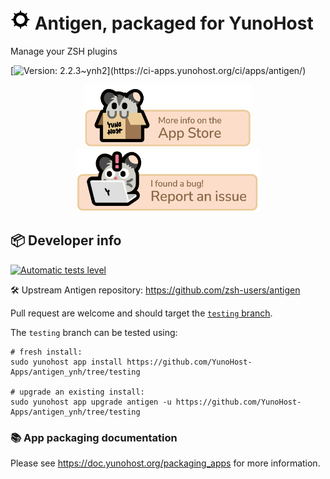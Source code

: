 <!--
N.B.: This README was automatically generated by <https://github.com/YunoHost/apps_tools/blob/main/readme_generator>
It shall NOT be edited by hand.
-->

<h1>
  <img src="https://raw.githubusercontent.com/YunoHost/apps/main/logos/antigen.png" width="32px" alt="Logo of Antigen">
  Antigen, packaged for YunoHost
</h1>

Manage your ZSH plugins

[![Version: 2.2.3~ynh2](https://img.shields.io/badge/Version-2.2.3~ynh2-rgba(0,150,0,1)?style=for-the-badge)](https://ci-apps.yunohost.org/ci/apps/antigen/)

<div align="center">
<a href="https://apps.yunohost.org/app/antigen"><img height="100px" src="https://github.com/YunoHost/yunohost-artwork/raw/refs/heads/main/badges/neopossum-badges/badge_more_info_on_the_appstore.svg"/></a>
<a href="https://github.com/YunoHost-Apps/antigen_ynh/issues"><img height="100px" src="https://github.com/YunoHost/yunohost-artwork/raw/refs/heads/main/badges/neopossum-badges/badge_report_an_issue.svg"/></a>
</div>

## 📦 Developer info

[![Automatic tests level](https://apps.yunohost.org/badge/cilevel/antigen)](https://ci-apps.yunohost.org/ci/apps/antigen/)

🛠️ Upstream Antigen repository: <https://github.com/zsh-users/antigen>

Pull request are welcome and should target the [`testing` branch](https://github.com/YunoHost-Apps/antigen_ynh/tree/testing).

The `testing` branch can be tested using:
```
# fresh install:
sudo yunohost app install https://github.com/YunoHost-Apps/antigen_ynh/tree/testing

# upgrade an existing install:
sudo yunohost app upgrade antigen -u https://github.com/YunoHost-Apps/antigen_ynh/tree/testing
```

### 📚 App packaging documentation

Please see <https://doc.yunohost.org/packaging_apps> for more information.